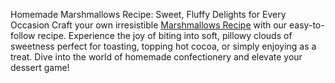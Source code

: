 Homemade Marshmallows Recipe: Sweet, Fluffy Delights for Every Occasion
Craft your own irresistible [Marshmallows Recipe](https://finecook.info/marshmallows/) with our easy-to-follow recipe. Experience the joy of biting into soft, pillowy clouds of sweetness perfect for toasting, topping hot cocoa, or simply enjoying as a treat. Dive into the world of homemade confectionery and elevate your dessert game!
